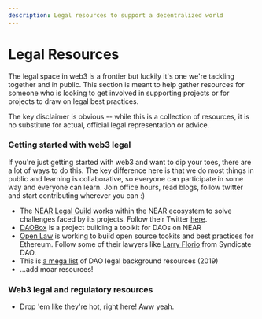 ```yaml
---
description: Legal resources to support a decentralized world
---
```


# Legal Resources

The legal space in web3 is a frontier but luckily it's one we're tackling together and in public. This section is meant to help gather resources for someone who is looking to get involved in supporting projects or for projects to draw on legal best practices.  

The key disclaimer is obvious -- while this is a collection of resources, it is no substitute for actual, official legal representation or advice.



### Getting started with web3 legal

If you're just getting started with web3 and want to dip your toes, there are a lot of ways to do this.  The key difference here is that we do most things in public and learning is collaborative, so everyone can participate in some way and everyone can learn.  Join office hours, read blogs, follow twitter and start contributing wherever you can :)

* The [NEAR Legal Guild](https://nearlegal.com) works within the NEAR ecosystem to solve challenges faced by its projects.  Follow their Twitter [here](https://twitter.com/GuildNear).
* [DAOBox](http://daobox.org) is a project building a toolkit for DAOs on NEAR
* [Open Law](https://www.openlaw.io) is working to build open source tookits and best practices for Ethereum.  Follow some of their lawyers like [Larry Florio](https://twitter.com/larryflorio?lang=en) from Syndicate DAO.
* This is [a mega list](https://daotalk.org/t/resource-list-dao-legal/533) of DAO legal background resources (2019)
* ...add moar resources!

### Web3 legal and regulatory resources

* Drop 'em like they're hot, right here!  Aww yeah.
